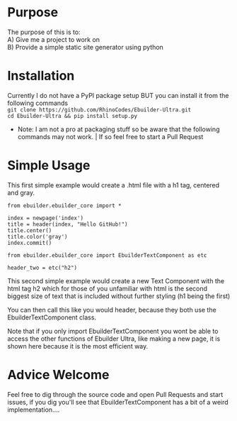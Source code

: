 # Purpose
The purpose of this is to:<br>
  A) Give me a project to work on<br>
  B) Provide a simple static site generator using python<br>
# Installation
Currently I do not have a PyPI package setup BUT you can install it from the following commands<br>
`git clone https://github.com/RhinoCodes/Ebuilder-Ultra.git`<br>
`cd Ebuilder-Ultra && pip install setup.py`
* Note: I am not a pro at packaging stuff so be aware that the following commands may not work. 
   | If so feel free to start a Pull Request
 # Simple Usage
 This first simple example would create a .html file with a h1 tag, centered and gray.
  
 ```
 from ebuilder.ebuilder_core import *
 
 index = newpage('index')
 title = header(index, "Hello GitHub!")
 title.center()
 title.color('gray')
 index.commit()
 ```
  
```
from ebuilder.ebuilder_core import EbuilderTextComponent as etc
  
header_two = etc("h2")
```
This second simple example would create a new Text Component with the html tag h2 which for those of you unfamiliar with 
html is the second biggest size of text that is included without further styling (h1 being the first)

You can then call this like you would header, because they both use the EbuilderTextComponent class.

Note that if you only import EbuilderTextComponent you wont be able to 
access the other functions of Ebuilder Ultra, like making a new page, it is shown here
because it is the most efficient way.

# Advice Welcome
Feel free to dig through the source code and open Pull Requests and start issues, if you dig you'll see that EbuilderTextComponent 
has a bit of a weird implementation....
